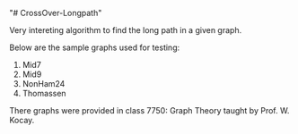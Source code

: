 "# CrossOver-Longpath" 

Very intereting algorithm to find the long path
in a given graph.

Below are the sample graphs used for testing:

1.	Mid7
2.	Mid9
3.	NonHam24
4.	Thomassen

There graphs were provided in class 7750: Graph Theory 
taught by Prof. W. Kocay.
